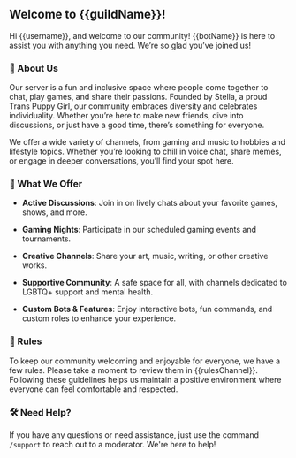 ## Welcome to {{guildName}}!

Hi {{username}}, and welcome to our community! {{botName}} is here to assist you with anything you need. We’re so glad you’ve joined us!

### 🌟 About Us

Our server is a fun and inclusive space where people come together to chat, play games, and share their passions. Founded by Stella, a proud Trans Puppy Girl, our community embraces diversity and celebrates individuality. Whether you’re here to make new friends, dive into discussions, or just have a good time, there’s something for everyone.

We offer a wide variety of channels, from gaming and music to hobbies and lifestyle topics. Whether you’re looking to chill in voice chat, share memes, or engage in deeper conversations, you’ll find your spot here.

### 🎉 What We Offer

- **Active Discussions**: Join in on lively chats about your favorite games, shows, and more.

- **Gaming Nights**: Participate in our scheduled gaming events and tournaments.

- **Creative Channels**: Share your art, music, writing, or other creative works.

- **Supportive Community**: A safe space for all, with channels dedicated to LGBTQ+ support and mental health.

- **Custom Bots & Features**: Enjoy interactive bots, fun commands, and custom roles to enhance your experience.

### 📝 Rules

To keep our community welcoming and enjoyable for everyone, we have a few rules. Please take a moment to review them in {{rulesChannel}}. Following these guidelines helps us maintain a positive environment where everyone can feel comfortable and respected.

### 🛠️ Need Help?

If you have any questions or need assistance, just use the command `/support` to reach out to a moderator. We're here to help!